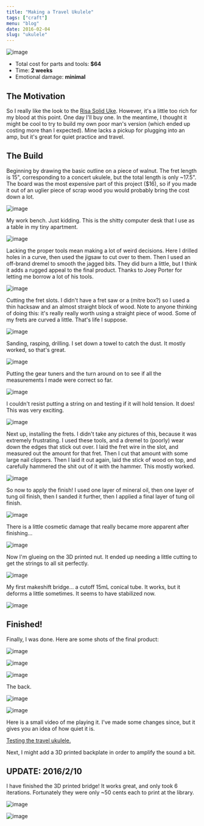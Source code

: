 ```yaml
---
title: "Making a Travel Ukulele"
tags: ["craft"]
menu: "blog"
date: 2016-02-04
slug: "ukulele"
---
```


![image](/blog/resources/making-a-travel-ukulele/19.jpg)

-   Total cost for parts and tools: **$64**
-   Time: **2 weeks**
-   Emotional damage: **minimal**

The Motivation
--------------

So I really like the look to the [Risa Solid
Uke](http://i.imgur.com/2Jg3RZf.jpg). However, it's a little too rich
for my blood at this point. One day I'll buy one. In the meantime, I
thought it might be cool to try to build my own poor man's version
(which ended up costing more than I expected). Mine lacks a pickup for
plugging into an amp, but it's great for quiet practice and travel.

The Build
---------

Beginning by drawing the basic outline on a piece of walnut. The fret
length is 15", corresponding to a concert ukulele, but the total length
is only \~17.5". The board was the most expensive part of this project
(\$16), so if you made it out of an uglier piece of scrap wood you would
probably bring the cost down a lot.

![image](/blog/resources/making-a-travel-ukulele/1.jpg)

My work bench. Just kidding. This is the shitty computer desk that I use
as a table in my tiny apartment.

![image](/blog/resources/making-a-travel-ukulele/2.jpg)

Lacking the proper tools mean making a lot of weird decisions. Here I
drilled holes in a curve, then used the jigsaw to cut over to them. Then
I used an off-brand dremel to smooth the jagged bits. They did burn a
little, but I think it adds a rugged appeal to the final product. Thanks
to Joey Porter for letting me borrow a lot of his tools.

![image](/blog/resources/making-a-travel-ukulele/3.jpg)

Cutting the fret slots. I didn't have a fret saw or a (mitre box?) so I
used a thin hacksaw and an almost straight block of wood. Note to anyone
thinking of doing this: it's really really worth using a straight piece
of wood. Some of my frets are curved a little. That's life I suppose.

![image](/blog/resources/making-a-travel-ukulele/4.jpg)

Sanding, rasping, drilling. I set down a towel to catch the dust. It
mostly worked, so that's great.

![image](/blog/resources/making-a-travel-ukulele/5.jpg)

Putting the gear tuners and the turn around on to see if all the
measurements I made were correct so far.

![image](/blog/resources/making-a-travel-ukulele/6.jpg)

I couldn't resist putting a string on and testing if it will hold
tension. It does! This was very exciting.

![image](/blog/resources/making-a-travel-ukulele/7.jpg)

Next up, installing the frets. I didn't take any pictures of this,
because it was extremely frustrating. I used these tools, and a dremel
to (poorly) wear down the edges that stick out over. I laid the fret
wire in the slot, and measured out the amount for that fret. Then I cut
that amount with some large nail clippers. Then I laid it out again,
laid the stick of wood on top, and carefully hammered the shit out of it
with the hammer. This mostly worked.

![image](/blog/resources/making-a-travel-ukulele/8.jpg)

So now to apply the finish! I used one layer of mineral oil, then one
layer of tung oil finish, then I sanded it further, then I applied a
final layer of tung oil finish.

![image](/blog/resources/making-a-travel-ukulele/9.jpg)

There is a little cosmetic damage that really became more apparent after
finishing...

![image](/blog/resources/making-a-travel-ukulele/10.jpg)

Now I'm glueing on the 3D printed nut. It ended up needing a little
cutting to get the strings to all sit perfectly.

![image](/blog/resources/making-a-travel-ukulele/11.jpg)

My first makeshift bridge... a cutoff 15mL conical tube. It works, but
it deforms a little sometimes. It seems to have stabilized now.

![image](/blog/resources/making-a-travel-ukulele/12.jpg)

Finished!
---------

Finally, I was done. Here are some shots of the final product:

![image](/blog/resources/making-a-travel-ukulele/13.jpg)

![image](/blog/resources/making-a-travel-ukulele/14.jpg)

![image](/blog/resources/making-a-travel-ukulele/15.jpg)

The back.

![image](/blog/resources/making-a-travel-ukulele/16.jpg)

![image](/blog/resources/making-a-travel-ukulele/17.jpg)

Here is a small video of me playing it. I've made some changes since,
but it gives you an idea of how quiet it is.

[Testing the travel
ukulele.](https://www.youtube.com/watch?v=g_xs89u4GQo)

Next, I might add a 3D printed backplate in order to amplify the sound a
bit.

UPDATE: 2016/2/10
-----------------

I have finished the 3D printed bridge! It works great, and only took 6
iterations. Fortunately they were only \~50 cents each to print at the
library.

![image](/blog/resources/making-a-travel-ukulele/18.jpg)

![image](/blog/resources/making-a-travel-ukulele/19.jpg)
